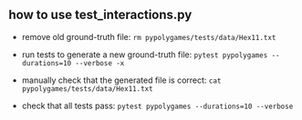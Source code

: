 
## how to use test_interactions.py

- remove old ground-truth file: `rm pypolygames/tests/data/Hex11.txt`

- run tests to generate a new ground-truth file: `pytest pypolygames --durations=10 --verbose -x`

- manually check that the generated file is correct: `cat pypolygames/tests/data/Hex11.txt`

- check that all tests pass: `pytest pypolygames --durations=10 --verbose`

